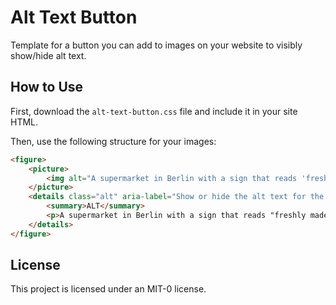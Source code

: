 # Alt Text Button

Template for a button you can add to images on your website to visibly show/hide alt text.

## How to Use

First, download the `alt-text-button.css` file and include it in your site HTML.

Then, use the following structure for your images:

```html
<figure>
    <picture>
        <img alt="A supermarket in Berlin with a sign that reads 'freshly made smiles'." loading="lazy" src="https://jamesg.blog/assets/smiles.avif">
    </picture>
    <details class="alt" aria-label="Show or hide the alt text for the image">
        <summary>ALT</summary>
        <p>A supermarket in Berlin with a sign that reads "freshly made smiles".</p>
    </details>
</figure>
```

## License

This project is licensed under an MIT-0 license.
